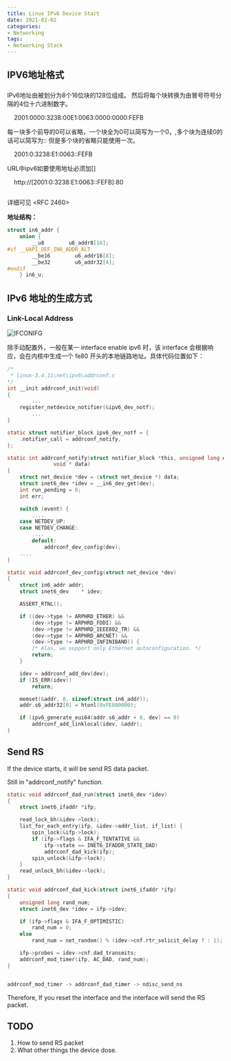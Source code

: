 ```yaml
---
title: Linux IPv6 Device Start
date: 2021-02-02
categories:
- Networking
tags:
- Networking Stack
---
```




## IPV6地址格式

### <span id="ipv6addressformat"></span>

IPv6地址由被划分为8个16位块的128位组成。 然后将每个块转换为由冒号符号分隔的4位十六进制数字。

    2001:0000:3238:00E1:0063:0000:0000:FEFB

每一块多个前导的0可以省略，一个块全为0可以简写为一个0，,多个块为连续0的话可以简写为:: 但是多个块的省略只能使用一次。

    2001:0:3238:E1:0063::FEFB

URL中ipv6如要使用地址必须加[]

    http://[2001:0:3238:E1:0063::FEFB]:80

<img src="../picture/ipv6-struct.png" title="" alt="" data-align="center">

详细可见 <RFC 2460>

**地址结构：**

```c
struct in6_addr {
    union {
        __u8        u6_addr8[16];
#if __UAPI_DEF_IN6_ADDR_ALT
        __be16        u6_addr16[8];
        __be32        u6_addr32[4];
#endif
    } in6_u;
```

## IPv6 地址的生成方式

### Link-Local Address

![IFCONIFG](../picture/My_ifconfig.png)

除手动配置外，一般在某一 interface enable ipv6 时，该 interface 会根据响应，会在内核中生成一个 fe80 开头的本地链路地址。具体代码位置如下：

```c
/*
 * linux-3.4.11\net\ipv6\addrconf.c
*/
int __init addrconf_init(void)
{
        ...
    register_netdevice_notifier(&ipv6_dev_notf);
        ...
}

static struct notifier_block ipv6_dev_notf = {
	.notifier_call = addrconf_notify,
};

static int addrconf_notify(struct notifier_block *this, unsigned long event,
			   void * data)
{
	struct net_device *dev = (struct net_device *) data;
	struct inet6_dev *idev = __in6_dev_get(dev);
	int run_pending = 0;
	int err;

	switch (event) {
	    ....
	case NETDEV_UP:
	case NETDEV_CHANGE:
        ....
        default:
			addrconf_dev_config(dev);
    ....
}

static void addrconf_dev_config(struct net_device *dev)
{
	struct in6_addr addr;
	struct inet6_dev    * idev;

	ASSERT_RTNL();

	if ((dev->type != ARPHRD_ETHER) &&
	    (dev->type != ARPHRD_FDDI) &&
	    (dev->type != ARPHRD_IEEE802_TR) &&
	    (dev->type != ARPHRD_ARCNET) &&
	    (dev->type != ARPHRD_INFINIBAND)) {
		/* Alas, we support only Ethernet autoconfiguration. */
		return;
	}

	idev = addrconf_add_dev(dev);
	if (IS_ERR(idev))
		return;

	memset(&addr, 0, sizeof(struct in6_addr));
	addr.s6_addr32[0] = htonl(0xFE800000);

	if (ipv6_generate_eui64(addr.s6_addr + 8, dev) == 0)
		addrconf_add_linklocal(idev, &addr);
}

```

## Send RS

If the device starts, it will be send RS data packet.

Still in "addrconf_notify" function. 

```c
static void addrconf_dad_run(struct inet6_dev *idev)
{
	struct inet6_ifaddr *ifp;

	read_lock_bh(&idev->lock);
	list_for_each_entry(ifp, &idev->addr_list, if_list) {
		spin_lock(&ifp->lock);
		if (ifp->flags & IFA_F_TENTATIVE &&
		    ifp->state == INET6_IFADDR_STATE_DAD)
			addrconf_dad_kick(ifp);
		spin_unlock(&ifp->lock);
	}
	read_unlock_bh(&idev->lock);
}

static void addrconf_dad_kick(struct inet6_ifaddr *ifp)
{
	unsigned long rand_num;
	struct inet6_dev *idev = ifp->idev;

	if (ifp->flags & IFA_F_OPTIMISTIC)
		rand_num = 0;
	else
		rand_num = net_random() % (idev->cnf.rtr_solicit_delay ? : 1);

	ifp->probes = idev->cnf.dad_transmits;
	addrconf_mod_timer(ifp, AC_DAD, rand_num);
}


addrconf_mod_timer -> addrconf_dad_timer -> ndisc_send_ns

```
Therefore, If you reset the interface and the interface will send the RS packet.

## TODO
1. How to send RS packet
2. What other things the device dose.

